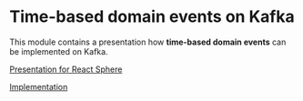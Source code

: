 # Time-based domain events on Kafka

This module contains a presentation how **time-based domain events** can be implemented on Kafka.

[Presentation for React Sphere](https://gitpitch.com/VirtusLab/ddd-public-materials/master?p=time-based-domain-events/kafka/react-sphere)

[Implementation](https://github.com/VirtusLab/ddd-public-materials/tree/master/time-based-domain-events/kafka/codebase)